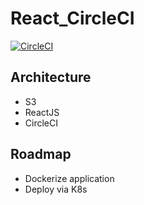 # React_CircleCI

[![CircleCI](https://circleci.com/gh/TheOnly-Co/ReactCIApp.shield?style=shield)](https://circleci.com/gh/TheOnly-Co/ReactCIApp)

## Architecture
   
   - S3
   - ReactJS
   - CircleCI

## Roadmap
   
   - Dockerize application
   - Deploy via K8s

